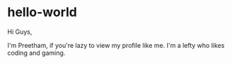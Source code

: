 # hello-world

Hi Guys,

I'm Preetham, if you're lazy to view my profile like me. I'm a lefty who likes coding and gaming.
